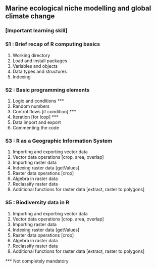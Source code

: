## Marine ecological niche modelling and global climate change
### [Important learning skill]

### S1 : Brief recap of R computing basics

1. Working directory <br>
2. Load and install packages <br>
3. Variables and objects <br>
4. Data types and structures <br>
5. Indexing <br>

### S2 : Basic programming elements

1. Logic and conditions *** <br>
2. Random numbers <br>
3. Control flows [if condition] *** <br>
4. Iteration [for loop] *** <br>
5. Data import and export <br>
6. Commenting the code <br>

### S3 : R as a Geographic Information System

1. Importing and exporting vector data <br>
2. Vector data operations [crop, area, overlap] <br>
3. Importing raster data <br>
4. Indexing raster data [getValues] <br>
5. Raster data operations [crop]
5. Algebra in raster data <br>
6. Reclassify raster data <br>
7. Additional functions for raster data [extract, raster to polygons]

### S5 : Biodiversity data in R

1. Importing and exporting vector data <br>
2. Vector data operations [crop, area, overlap] <br>
3. Importing raster data <br>
4. Indexing raster data [getValues] <br>
5. Raster data operations [crop]
5. Algebra in raster data <br>
6. Reclassify raster data <br>
7. Additional functions for raster data [extract, raster to polygons]

 *** Not completely mandatory
